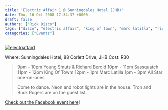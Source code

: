 ```yaml
---
title: 'Electric Affair 1 @ Sunningdales Hotel (JHB)'
date: Thu, 16 Oct 2008 17:34:37 +0000
draft: false
authors: ["Rick Disco"]
tags: ["disco", "electric affair", "king of town", "marc latilla", "richard berold", "sassquatch", "sunningdales hotel", "young smuts"]
categories: ["Events"]
---
```


[![](/wp-content/uploads/2008/10/electriaffair1.jpg "electriaffair1")](/wp-content/uploads/2008/10/electriaffair1.jpg)

Where: Sunningdales Hotel, 88 Corlett Drive, JHB Cost: R30

> 9pm - 10pm Young Smuts & Richard Berold 10pm - 11pm Sassquatch 11pm - 12pm King Of Towm 12pm - 1pm Marc Latilla 1pm - 3pm All Star one-on-ones
>
> Come to dance. Neon and robot lights are in the house. Tron and Buck Rogers are on the guest list.

[Check out the Facebook event here](http://www.facebook.com/event.php?eid=40360232575 "Facebook Event")!

